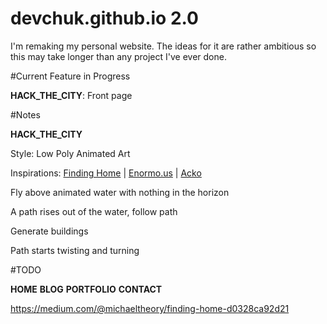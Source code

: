 # devchuk.github.io 2.0

I'm remaking my personal website. The ideas for it are rather ambitious so this may take longer than any project I've ever done.

#Current Feature in Progress

**HACK_THE_CITY**: Front page

#Notes

**HACK_THE_CITY**

Style: Low Poly Animated Art

Inspirations: [Finding Home](http://christmasexperiments.com/experiments/xps/7/) | [Enormo.us](http://enormo.us/) | [Acko](acko.net)

Fly above animated water with nothing in the horizon

A path rises out of the water, follow path

Generate buildings

Path starts twisting and turning

#TODO

**HOME**
**BLOG**
**PORTFOLIO**
**CONTACT**

https://medium.com/@michaeltheory/finding-home-d0328ca92d21
